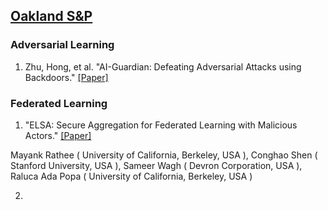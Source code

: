 ## [Oakland S&P](https://sp2023.ieee-security.org/program-papers.html)

### Adversarial Learning
1. Zhu, Hong, et al. "AI-Guardian: Defeating Adversarial Attacks using Backdoors." [[Paper]](https://ieeexplore.ieee.org/document/10179473)

### Federated Learning
1. "ELSA: Secure Aggregation for Federated Learning with Malicious Actors." [[Paper]](https://eprint.iacr.org/2022/1695)

Mayank Rathee ( University of California, Berkeley, USA ), Conghao Shen ( Stanford University, USA ), Sameer Wagh ( Devron Corporation, USA ), Raluca Ada Popa ( University of California, Berkeley, USA )

2. 